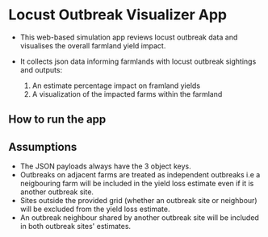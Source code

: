 # Locust Outbreak Visualizer App

- This web-based simulation app reviews locust outbreak data and visualises the
  overall farmland yield impact.
- It collects json data informing farmlands with locust outbreak sightings and outputs:

    1. An estimate percentage impact on framland yields
    2. A visualization of the impacted farms within the farmland

## How to run the app

## Assumptions

- The JSON payloads always have the 3 object keys.
- Outbreaks on adjacent farms are treated as independent outbreaks i.e a neigbouring
  farm will be included in the yield loss estimate even if it is another outbreak site.
- Sites outside the provided grid (whether an outbreak site or neighbour) will be excluded
  from the yield loss estimate.
- An outbreak neighbour shared by another outbreak site will be included in both outbreak
  sites' estimates.
